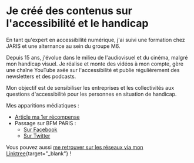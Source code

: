 # Je créé des contenus sur l'accessibilité et le handicap

En tant qu'expert en accessibilité numérique, j'ai suivi une formation chez JARIS et une alternance au sein du groupe M6.

Depuis 15 ans, j'évolue dans le milieu de l'audiovisuel et du cinéma, malgré mon handicap visuel.
Je réalise et monte des vidéos à mon compte, gère une chaîne YouTube axée sur l'accessibilité et publie régulièrement des newsletters et des podcasts.

Mon objectif est de sensibiliser les entreprises et les collectivités aux questions d'accessibilité pour les personnes en situation de handicap.

Mes apparitions médiatiques :
- [Article  ma 1er récompense](https://archives.aubervilliers.fr/Auber-en-force)
- Passage sur BFM PARIS :
	- [Sur Facebook](https://fb.watch/a-6jlQ-d0Q/)
	- [Sur Twitter](https://twitter.com/tanguydl/status/1129112679065542657?s=20&t=r-gBTlAe82xypLuk8ujraA)

Vous pouvez aussi [me retrouver sur les réseaux via mon Linktree](https://zoub-a11y.github.io/zoub-a11y/){target="_blank"} !